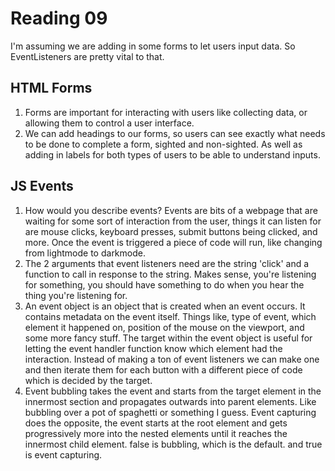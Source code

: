 # Reading 09

I'm assuming we are adding in some forms to let users input data. So EventListeners are pretty vital to that.

## HTML Forms 

1. Forms are important for interacting with users like collecting data, or allowing them to control a user interface.
2. We can add headings to our forms, so users can see exactly what needs to be done to complete a form, sighted and non-sighted. As well as adding in labels for both types of users to be able to understand inputs.

## JS Events

1. How would you describe events? Events are bits of a webpage that are waiting for some sort of interaction from the user, things it can listen for are mouse clicks, keyboard presses, submit buttons being clicked, and more.
Once the event is triggered a piece of code will run, like changing from lightmode to darkmode.
2. The 2 arguments that event listeners need are the string 'click' and a function to call in response to the string. Makes sense, you're listening for something, you should have something to do when you hear the thing you're listening for.
3. An event object is an object that is created when an event occurs. It contains metadata on the event itself. Things like, type of event, which element it happened on, position of the mouse on the viewport, and some more fancy stuff. The target within the event object is useful for letting the event handler function know which element had the interaction. Instead of making a ton of event listeners we can make one and then iterate them for each button with a different piece of code which is decided by the target.
4. Event bubbling takes the event and starts from the target element in the innermost section and propagates outwards into parent elements. Like bubbling over a pot of spaghetti or something I guess. Event capturing does the opposite, the event starts at the root element and gets progressively more into the nested elements until it reaches the innermost child element. false is bubbling, which is the default. and true is event capturing.